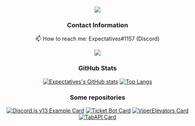 <div align="center">
  
<h1 align="center">
  <a href="https://expectatives.ga">
    <img src="https://readme-typing-svg.herokuapp.com?size=25&lines=++Hi+there%2C+I'm+Expectatives+%F0%9F%91%8B">
  </a>
</h1>

### Contact Information
📫 How to reach me: Expectatives#1157 (Discord)
  
<p align="center">
  <img src="https://lanyard.cnrad.dev/api/598287962576519179" />
</p>

### GitHub Stats
[![Expectatives's GitHub stats](https://github-readme-stats.vercel.app/api?username=Expectatives&show_icons=true&theme=react&border_color=ff9c19&hide_border=true)](https://github.com/Expectatives) [![Top Langs](https://github-readme-streak-stats.herokuapp.com/?user=Expectatives&theme=react&border=ff9c19&hide_border=true)](https://github.com/Expectatives)

### Some repositories
[![Discord.js v13 Example Card](https://github-readme-stats.vercel.app/api/pin/?username=Expectatives&repo=Discord.js-v13-Example&show_icons=true&theme=react&border_color=ff9c19&hide_border=true)](https://github.com/Expectatives/Discord.js-v13-Example)
[![Ticket Bot Card](https://github-readme-stats.vercel.app/api/pin/?username=Expectatives&repo=Ticket-bot&show_icons=true&theme=react&border_color=ff9c19&hide_border=true)](https://github.com/Expectatives/Ticket-bot)
[![ViperElevators Card](https://github-readme-stats.vercel.app/api/pin/?username=Expectatives&repo=ViperElevators&show_icons=true&theme=react&border_color=ff9c19&hide_border=true)](https://github.com/Expectatives/ViperElevators)
[![TabAPI Card](https://github-readme-stats.vercel.app/api/pin/?username=Expectatives&repo=TabAPI&show_icons=true&theme=react&border_color=ff9c19&hide_border=true)](https://github.com/Expectatives/TabAPI)
</div>

